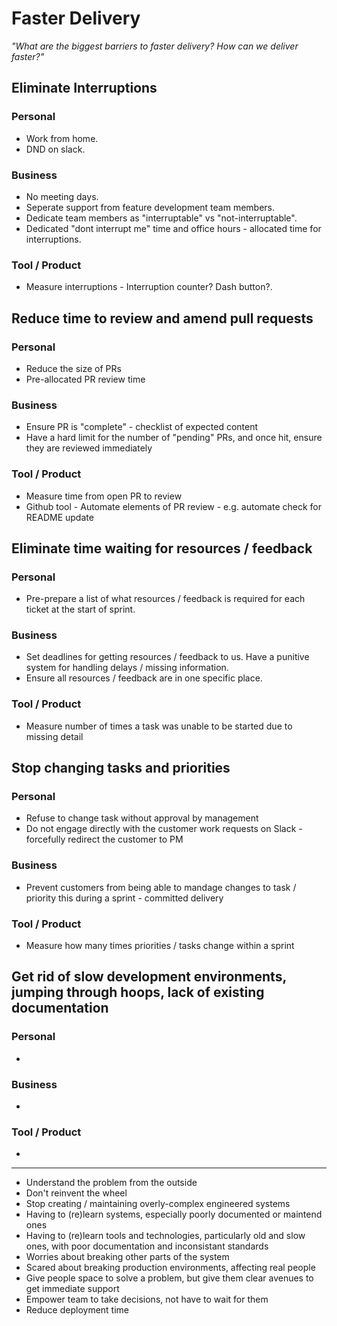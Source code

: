 # Faster Delivery

_"What are the biggest barriers to faster delivery? How can we deliver faster?"_

## Eliminate Interruptions

### Personal

 - Work from home.
 - DND on slack.

### Business

 - No meeting days.
 - Seperate support from feature development team members. 
 - Dedicate team members as "interruptable" vs "not-interruptable".
 - Dedicated "dont interrupt me" time and office hours - allocated time for interruptions.

### Tool / Product

 - Measure interruptions - Interruption counter? Dash button?. 

## Reduce time to review and amend pull requests

### Personal

 - Reduce the size of PRs
 - Pre-allocated PR review time

### Business

 - Ensure PR is "complete" - checklist of expected content
 - Have a hard limit for the number of "pending" PRs, and once hit, ensure they are reviewed immediately

### Tool / Product

 - Measure time from open PR to review
 - Github tool - Automate elements of PR review - e.g. automate check for README update

## Eliminate time waiting for resources / feedback

### Personal

 - Pre-prepare a list of what resources / feedback is required for each ticket at the start of sprint.

### Business

 - Set deadlines for getting resources / feedback to us. Have a punitive system for handling delays / missing information.
 - Ensure all resources / feedback are in one specific place.

### Tool / Product

 - Measure number of times a task was unable to be started due to missing detail

## Stop changing tasks and priorities

### Personal

 - Refuse to change task without approval by management
 - Do not engage directly with the customer work requests on Slack - forcefully redirect the customer to PM

### Business

 - Prevent customers from being able to mandage changes to task / priority this during a sprint - committed delivery


### Tool / Product

 - Measure how many times priorities / tasks change within a sprint

## Get rid of slow development environments, jumping through hoops, lack of existing documentation

### Personal

 - 

### Business

 - 


### Tool / Product

 - 

---

- Understand the problem from the outside
- Don't reinvent the wheel
- Stop creating / maintaining overly-complex engineered systems
- Having to (re)learn systems, especially poorly documented or maintend ones
- Having to (re)learn tools and technologies, particularly old and slow ones, with poor documentation and inconsistant standards
- Worries about breaking other parts of the system
- Scared about breaking production environments, affecting real people
- Give people space to solve a problem, but give them clear avenues to get immediate support
- Empower team to take decisions, not have to wait for them
- Reduce deployment time